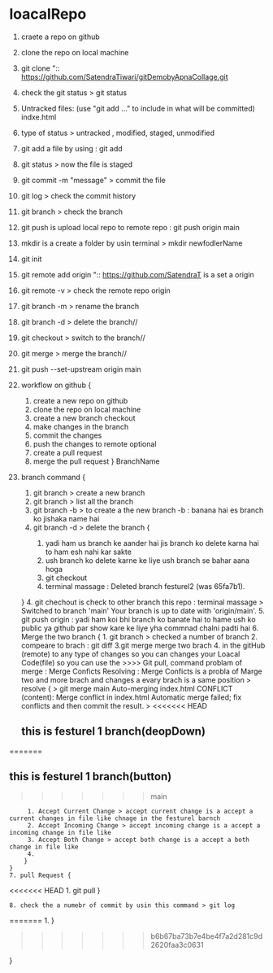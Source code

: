 # loacalRepo

1. craete a repo on github 
2. clone the repo on local machine
3. git clone <link of repo> ":: https://github.com/SatendraTiwari/gitDemobyApnaCollage.git
4. check the git status > git status
5. Untracked files:
  (use "git add <file>..." to include in what will be committed)
        indxe.html
6.  type of status > untracked , modified, staged, unmodified
7.  git add a file by using : git add <file Name>
8.  git status > now the file is staged
9.  git commit -m "message" > commit the file
10. git log > check the commit history
11. git branch > check the branch
12. git push is  upload local repo to remote repo : git push origin main
13. mkdir is a create a folder by usin terminal > mkdir newfodlerName 
14. git init 
15. git remote add origin <link of repo> ":: https://github.com/SatendraT is a set a  origin 
16. git remote -v > check the remote repo origin 
17. git branch -m <BranchName> > rename the branch
18. git branch -d <BranchName> > delete the branch//
19. git checkout <BranchName> > switch to the branch//
20. git merge <BranchName> > merge the branch//
21. git push --set-upstream origin main

22. workflow on github {
    1. create a new repo on github
    2. clone the repo on local machine
    3. create a new branch checkout 
    4. make changes in the branch
    5. commit the changes
    6. push the changes to remote 
    optional
    7. create a pull request
    8. merge the pull request
}
BranchName
23. branch command {
    1. git branch <branchname> > create a new branch
    2. git branch > list all the branch
    3. git branch -b <BranchName> > to create a  the new branch -b : banana hai es branch ko jishaka name <demo> hai 
    3. git branch -d <BranchName> > delete the branch {
        1. yadi ham us branch ke aander hai jis branch ko delete karna hai to ham esh nahi kar sakte 
        2. ush branch ko delete karne ke liye ush branch se bahar aana hoga 
        3. git checkout <BranchName>
        4. terminal massage : Deleted branch festurel2 (was 65fa7b1).

    }
    4. git chechout <BranchName> is check to other branch this repo : terminal massage > Switched to branch 'main' Your branch is up to date with 'origin/main'.
    5. git push origin <BranchName> : yadi ham koi bhi branch ko banate hai to hame ush ko public ya github par show kare ke liye yha commnad chalni padti hai 
    6. Merge the two branch {
        1. git branch > checked a number of branch
        2. compeare to  brach : git diff <BranchName>
        3.git merge <BranchName> merge two brach 
        4. in the gitHub (remote) to any type of changes so you can changes your Loacal Code(file) so you can use the >>>> Git pull, command 
        problam of merge : Merge Conficts Resolving : Merge Conficts is a probla of Marge two and more brach and changes a evary brach is a same position > resolve {
            > git merge main
                Auto-merging index.html
                CONFLICT (content): Merge conflict in index.html
                Automatic merge failed; fix conflicts and then commit the result.
            > 
<<<<<<< HEAD
    <h2>this is festurel 1 branch(deopDown)</h2>
=======
    <h2>this is festurel 1 branch(button)</h2>
>>>>>>> main
        
         

         1. Accept Current Change > accept current change is a accept a current changes in file like chnage in the festurel barnch 
         2. Accept Incoming Change > accept incoming change is a accept a incoming change in file like
         3. Accept Both Change > accept both change is a accept a both change in file like
         4.
        }
    }
    7. pull Request {
<<<<<<< HEAD
        1. git pull <is a pull request >
    }

    8. check the a numebr of commit by usin this command > git log

=======
        1. 
    }

>>>>>>> b6b67ba73b7e4be4f7a2d281c9d2620faa3c0631

}